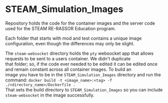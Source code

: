 # STEAM_Simulation_Images
Repository holds the code for the container images and the server code used for the STEAM RE-RASSOR Education program. 


Each folder that starts with mod and test contains a unique image configuration, even though the differences may only be slight. <br>

The `steam-websocket` directory holds the `pty` websocket app that allows requests to be sent to a users container. We didn't duplicate <br> 
that folder; so, if the code ever needed to be edited it can be edited once and remain constant across all container images. To build an <br>
image you have to be in the `STEAM_Simulation_Images` directory and run the command: `docker build -t <image_name>:<tag> -f ./<directory_name>/Dockerfile .` <br>
That sets the build directory to `STEAM_Simulation_Images` so you can include `steam-websocket` in the image successfully. 
